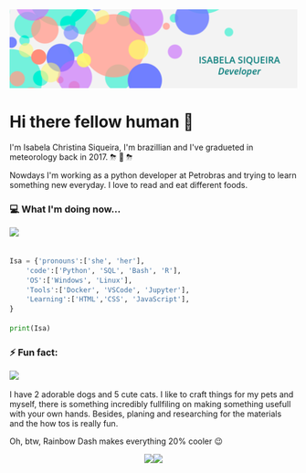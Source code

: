 <img src="https://raw.githubusercontent.com/Isabela192/Isabela192/main/banner_2.0.png">

# Hi there fellow human 👋

I'm Isabela Christina Siqueira, I'm brazillian and I've gradueted in meteorology back in 2017. ⛈ 🌈 ⛈

Nowdays I'm working as a python developer at Petrobras and trying to learn something new everyday. I love to read and eat different foods.

### :computer: What I'm doing now...
![](https://i.imgur.com/waxVImv.png)

````python

Isa = {'pronouns':['she', 'her'],
    'code':['Python', 'SQL', 'Bash', 'R'],
    'OS':['Windows', 'Linux'],
    'Tools':['Docker', 'VSCode', 'Jupyter'],
    'Learning':['HTML','CSS', 'JavaScript'],
}

print(Isa)

````

### ⚡ Fun fact:
![](https://i.imgur.com/waxVImv.png)

I have 2 adorable dogs and 5 cute cats. I like to craft things for my pets and myself, there is something incredibly fullfiling on making something usefull with your own hands. Besides, planing and researching for the materials and the how tos is really fun.

Oh, btw, Rainbow Dash makes everything 20% cooler 😉

<p align='center'><a href='https://www.linkedin.com/in/isabela-siqueira-611641128/'><img src="https://img.shields.io/badge/linkedin-%230077B5.svg?&style=for-the-badge&logo=linkedin&logoColor=white"><a href="https://twitter.com/Isabela59671956"><img src="https://img.shields.io/badge/twitter-%231DA1F2.svg?&style=for-the-badge&logo=twitter&logoColor=white">
